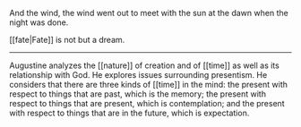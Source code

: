 And the wind, the wind went out to meet with the sun at the dawn when the night was done.

[[fate|Fate]] is not but a dream.

* * *
Augustine analyzes the [[nature]] of creation and of [[time]] as well as its relationship with God. He explores issues surrounding presentism. He considers that there are three kinds of [[time]] in the mind: the present with respect to things that are past, which is the memory; the present with respect to things that are present, which is contemplation; and the present with respect to things that are in the future, which is expectation.